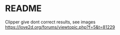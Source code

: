 # README #

Clipper give dont correct results, see images
https://love2d.org/forums/viewtopic.php?f=5&t=81229